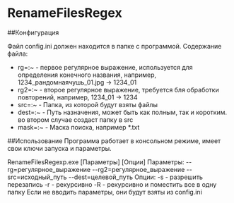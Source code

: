 # RenameFilesRegex

##Конфигурация

Файл config.ini должен находится в папке с программой. Содержание файла:
   - rg=:~ - первое регулярное выражение, используется для определения конечного названия, например, 1234_рандомнаячушь_01.jpg -> 1234_01
   - rg2=:~ - второе регулярное выражение, требуется бля обработки повторений, например, 1234_01 -> 1234
   - src=:~ - Папка, из которой будут взяты файлы
   - dest=:~ - Путь назначения, может быть как полным, так и коротким. во втором случае создаст папку в src
   - mask=:~ - Маска поиска, например *.txt
   
##Использование
Программа работает в консольном режиме, имеет свои ключи запуска и параметры.

RenameFilesRegexp.exe [Параметры] [Опции]
Параметры:
        --rg=регулярное_выражение
        --rg2=регулярное_выражение
        --src=исходный_путь
        --dest=целевой_путь
Опции:
        -s - разрешить перезапись
        -r - рекурсивно
        -R - рекурсивно и поместить все в одну папку
Если не вводить параметры, они будут взяты из config.ini
